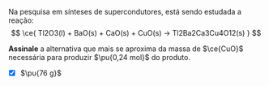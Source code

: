 Na pesquisa em sínteses de supercondutores, está sendo estudada a reação:
$$
    \ce{ Tl2O3(l) + BaO(s) + CaO(s) + CuO(s) -> Tl2Ba2Ca3Cu4O12(s) }
$$

**Assinale** a alternativa que mais se aproxima da massa de $\ce{CuO}$ necessária para produzir $\pu{0,24 mol}$ do produto.

- [x] $\pu{76 g}$
